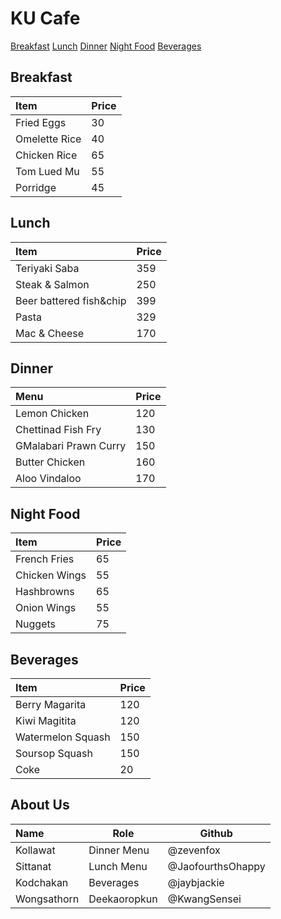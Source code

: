 # KU Cafe

[Breakfast](#breakfast)
[Lunch](#lunch)
[Dinner](#dinner)
[Night Food](#nightfood)
[Beverages](#beverages)

## Breakfast
| Item                     | Price    |
|:-------------------------|----------|
| Fried Eggs               |  30      |
| Omelette Rice            | 40       |
| Chicken Rice             | 65       |
| Tom Lued Mu              | 55       |
| Porridge                 | 45       |

## Lunch

| Item                         | Price   |
|:-----------------------------|---------|
| Teriyaki Saba                | 359     |
| Steak & Salmon               | 250     |
| Beer battered fish&chip      | 399     |
| Pasta                        | 329     |
| Mac & Cheese                 | 170     |

## Dinner

| Menu                  | Price |
| :-------------------- | ----- |
| Lemon Chicken         | 120   |
| Chettinad Fish Fry    | 130   |
| GMalabari Prawn Curry | 150   |
| Butter Chicken        | 160   |
| Aloo Vindaloo         | 170   |

## Night Food

| Item                     | Price    |
|:-------------------------|----------|
| French Fries             | 65       |
| Chicken Wings            | 55       |
| Hashbrowns               | 65       |
| Onion Wings              | 55       |
| Nuggets                  | 75       |

## Beverages

| Item                     |  Price   |
|:-------------------------|----------|
| Berry Magarita           |   120    |
| Kiwi Magitita            |   120    |
| Watermelon Squash        |   150    |
| Soursop Squash           |   150    |
| Coke                     |    20    |

## About Us

| Name     | Role        | Github    |
| :------- | ----------- | --------- |
| Kollawat | Dinner Menu | @zevenfox |
| Sittanat | Lunch Menu  | @JaofourthsOhappy |
| Kodchakan | Beverages | @jaybjackie |
| Wongsathorn | Deekaoropkun | @KwangSensei|
